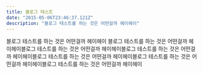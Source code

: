 ```yaml
---
title: 블로그 테스트
date: "2015-05-06T23:46:37.121Z"
description: "블로그 테스트를 하는 것은 어떤걸까 헤이헤이"
---
```


블로그 테스트를 하는 것은 어떤걸까 헤이헤이
블로그 테스트를 하는 것은 어떤걸까 헤이헤이블로그 테스트를 하는 것은 어떤걸까 헤이헤이블로그 테스트를 하는 것은 어떤걸까 헤이헤이블로그 테스트를 하는 것은 어떤걸까 헤이헤이블로그 테스트를 하는 것은 어떤걸까 헤이헤이블로그 테스트를 하는 것은 어떤걸까 헤이헤이
